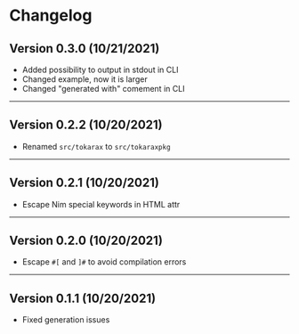# Changelog

## Version 0.3.0 (10/21/2021)

- Added possibility to output in stdout in CLI
- Changed example, now it is larger
- Changed "generated with" comement in CLI

---

## Version 0.2.2 (10/20/2021)

- Renamed `src/tokarax` to `src/tokaraxpkg`

---

## Version 0.2.1 (10/20/2021)

- Escape Nim special keywords in HTML attr

---

## Version 0.2.0 (10/20/2021)

- Escape `#[` and `]#` to avoid compilation errors

---

## Version 0.1.1 (10/20/2021)

- Fixed generation issues

